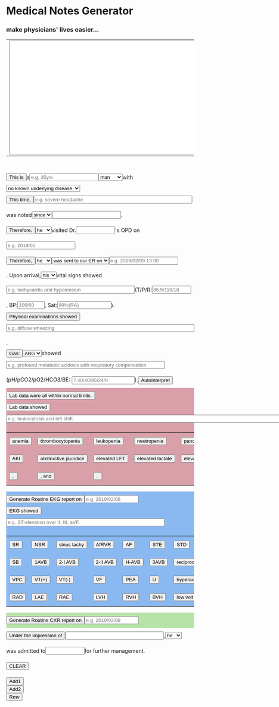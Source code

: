 <!DOCTYPE html>
<html><head><style>
html, body {
    padding: 5px;
}
input, p{
  display: inline-block;
  vertical-align: middle;
  margin: 10px 0;
}
#data-table {
    font-family: calibri, arial;
    width: 400px;
}
#data-table thead td {
    background-color: #8CCCF1;
}
#data-table td {
    border: 1px solid #466E85;
    width: 136px;
    padding: 7px;
}
#divLab {
   background-color: #d9a0a9
}
#divEKG {
   background-color: #8ab9f1
}
#divCXR {
   background-color: #b7e3a8
}
        </style></head>
<body>
<div id="div0">
    <h1>Medical Notes Generator</h1>
    <h3>make physicians' lives easier...</h3>
    <form name="MNgenerator">
    <table id =”display”><tr><td colspan="10">
    <textarea rows="20" cols="100" name="display" id="display"></textarea>
    </td></tr></table>
    </form>
</div><p>
<div id="div1">
<!--This is a ...-->
<button onclick="ThisIs()" id="ThisIs">This is</button><p>a</p><input type="text" id=age placeholder="e.g. 35y/o"><select id=gender onchange="sex()"><option value=" man ">man</option><option value=" woman ">woman</option></select><p>with</p><select id=underlying onchange="UnderlyingBox()"><option value="no known underlying disease. ">no known underlying disease.</option><option value="history of:">history of:</option></select><br></div>
<!--This time, ...-->
<button onclick="ThisTime()" id="ThisTime">This time, </button><input type="text" size="50" id=S/S placeholder="e.g. severe headache"><p>was noted</p><select id=sinceFor><option value="since ">since</option><option value="for ">for</option></select><input type="text" size="20" id=duration1><p>.</p><br>
<!--OPD-->
<button onclick="OPD()" id="OPD">Therefore, </button><select id=heShe3><option value="he ">he</option><option value="she ">she</option></select><p>visited Dr.</p><input type="text" id="DrName" size=10><p>'s OPD on</p><input type="text" id="Date2" placeholder="e.g. 2019/02"><p>.</p><br>
<!--ER-->
<button onclick="ER()" id="ER">Therefore, </button><select id=heShe1><option value="he ">he</option><option value="she ">she</option></select><select id=sentVisit><option value="was sent to our ER on ">was sent to our ER on</option><option value="visited our ER on ">visited our ER on</option></select><input type="text" id="Date1" placeholder="e.g. 2019/02/09 13:30"><p>. Upon arrival, </p><select id=hisHer1><option value="his ">his</option><option value="her ">her</option></select><p>vital signs showed</p><input type="text" size="40" id=vitalsInp placeholder="e.g. tachycardia and hypotension"><p> (T/P/R: </p><input type="text" size="10" id=TPR placeholder="36.5/110/18"><p>, BP:</p><input type="text" size="6" id=BP placeholder="100/60"><p>, Sat:</p><input type="text" size="15" id=Sat placeholder="99%(RA)"><p>).</p><br>
<!--Physical examinations showed...-->
<button onclick="PE()" id="PE">Physical examinations showed </button><input type="text" id="PEresult" size="60" placeholder="e.g. diffuse wheezing"><p>.</p><br>
<!--ABG showed...-->
<button onclick="ABG()" id="ABG">Gas: </button><select id=ABGVBG><option value="ABG ">ABG</option><option value="VBG ">VBG</option></select>showed<input type="text" id="GasResult" size="50" placeholder="e.g. profound metabolic acidosis with respiratory compensation">(pH/pCO2/pO2/HCO3/BE: <input type="text" id="GasData" size="18" placeholder="7.40/40/95/24/0">)<p>.</p><button onclick="GasInt()" id="GasInt">AutoInterpret</button><br>
<!--Lab data showed...-->
<div id="divLab">
<input type="button" name="Lab data were all within normal limits." value="Lab data were all within normal limits." onclick="MNgenerator.display.value += 'Lab data were all within normal limits. '"><br>
<button onclick="Lab()" id="lab">Lab data showed </button>
<input type="text" id="LabResult" size="100" placeholder="e.g. leukocytosis and left shift.">
<table>
<tr>
<td><input type="button" name="anemia" value="anemia" onclick="LabResult.value += 'anemia'"></td>
<td><input type="button" name="thrombocytopenia" value="thrombocytopenia" onclick="LabResult.value += 'thrombocytopenia'"></td>
<td><input type="button" name="leukopenia" value="leukopenia" onclick="LabResult.value += 'leukopenia'"></td>
<td><input type="button" name="neutropenia" value="neutropenia" onclick="LabResult.value += 'neutropenia'"></td>
<td><input type="button" name="pancytopenia" value="pancytopenia" onclick="LabResult.value += 'pancytopenia'"></td>
<td><input type="button" name="leukocytosis" value="leukocytosis" onclick="LabResult.value += 'leukocytosis'"></td>
<td><input type="button" name="leukocytosis with left shift" value="leukocytosis with left shift" onclick="LabResult.value += 'leukocytosis with left shift'"></td>
</tr>
<tr>
<td><input type="button" name="AKI" value="AKI" onclick="LabResult.value += 'AKI'"></td>
<td><input type="button" name="obstructive jaundice" value="obstructive jaundice" onclick="LabResult.value += 'obstructive jaundice'"></td>
<td><input type="button" name="elevated LFT" value="elevated LFT" onclick="LabResult.value += 'elevated LFT'"></td>
<td><input type="button" name="elevated lactate" value="elevated lactate" onclick="LabResult.value += 'elevated lactate'"></td>
<td><input type="button" name="elevated CRP" value="elevated CRP" onclick="LabResult.value += 'elevated CRP'"></td>
</tr>
<tr>
<td><input type="button" name=", " value=", " onclick="LabResult.value += ', '"></td>
<td><input type="button" name=", and " value=", and" onclick="LabResult.value += ', and '"></td>
<td><input type="button" name=". " value=". " onclick="LabResult.value += '. '"></td>
</tr>
</table>
</div>
<!--EKG showed...-->
<div id="divEKG">
<button onclick="EKGRoutine()" id="EKGRoutine">Generate Routine EKG report on</button><input type="text" size=15 id="DateEKG" placeholder="e.g. 2019/02/08">
<br>
<button onclick="EKG()" id="EKG">EKG showed </button>
<input type="text" id="EKGResult" size="50" placeholder="e.g. ST-elevation over II, III, aVF.">
<table>
<tr>
<td><input type="button" name="SR" value="SR" onclick="EKGResult.value += 'sinus rhythm'"></td>
<td><input type="button" name="NSR" value="NSR" onclick="EKGResult.value += 'normal sinus rhythm'"></td>
<td><input type="button" name="ST" value="sinus tachy" onclick="EKGResult.value += 'sinus tachycardia'"></td>
<td><input type="button" name="AfRVR" value="AfRVR" onclick="EKGResult.value += 'AfRVR'"></td>
<td><input type="button" name="AF" value="AF" onclick="EKGResult.value += 'atrial flutter'"></td>
<td><input type="button" name="STE" value="STE" onclick="EKGResult.value += 'ST elevation over'"></td>
<td><input type="button" name="STD" value="STD" onclick="EKGResult.value += 'ST depression over'"></td>
<td><input type="button" name="NS-STT changes" value="NS-STT changes" onclick="EKGResult.value += ' with non-specific ST-T changes'"></td>
<td><input type="button" name="LQT" value="LQT" onclick="EKGResult.value += 'prolonged QT interval'"></td>
<td><input type="button" name="pericarditis pattern" value="pericarditis pattern" onclick="EKGResult.value += 'diffuse PR depression and ST elevation'"></td>
</tr>
<tr>
<td><input type="button" name="SB" value="SB" onclick="EKGResult.value += 'sinus bradycardia'"></td>
<td><input type="button" name="1AVB" value="1AVB" onclick="EKGResult.value += '1st degree AV block'"></td>
<td><input type="button" name="2-I AVB" value="2-I AVB" onclick="EKGResult.value += 'Mobitz type I 2nd degree AV block'"></td>
<td><input type="button" name="2-II AVB" value="2-II AVB" onclick="EKGResult.value += 'Mobitz type II 2nd degree AV block'"></td>
<td><input type="button" name="H-AVB" value="H-AVB" onclick="EKGResult.value += 'high-grade AV block'"></td>
<td><input type="button" name="3AVB" value="3AVB" onclick="EKGResult.value += '3rd degree AV block'"></td>
<td><input type="button" name="reciprocal" value="reciprocal" onclick="EKGResult.value += ' with reciprocal changes'"></td>
<td><input type="button" name="JB" value="JB" onclick="EKGResult.value += 'junctional bradycardia'"></td>
<td><input type="button" name="JT" value="JT" onclick="EKGResult.value += 'junctional tachycardia'"></td>
<td><input type="button" name="APC" value="APC" onclick="EKGResult.value += ' with APC'"></td>
</tr>
<tr>
<td><input type="button" name="VPC" value="VPC" onclick="EKGResult.value += ' with VPC'"></td>
<td><input type="button" name="VT(+)" value="VT(+)" onclick="EKGResult.value += 'VT with pulses'"></td>
<td><input type="button" name="VT(-)" value="VT(-)" onclick="EKGResult.value += 'pulseless VT'"></td>
<td><input type="button" name="VF" value="VF" onclick="EKGResult.value += 'ventricular fibrillation'"></td>
<td><input type="button" name="PEA" value="PEA" onclick="EKGResult.value += 'PEA'"></td>
<td><input type="button" name="U" value="U" onclick="EKGResult.value += ' with U wave'"></td>
<td><input type="button" name="hyperacute T" value="hyperacute T" onclick="EKGResult.value += 'hyperacute T waves over'"></td>
<td><input type="button" name="biphasic T" value="biphasic T" onclick="EKGResult.value += 'biphasic T waves over'"></td>
<td><input type="button" name="tented T" value="tented T" onclick="EKGResult.value += 'tented T'"></td>
<td><input type="button" name="LAD" value="LAD" onclick="EKGResult.value += ' with left axis deviation'"></td>
</tr>
<tr>
<td><input type="button" name="RAD" value="RAD" onclick="EKGResult.value += ' with right axis deviation'"></td>
<td><input type="button" name="LAE" value="LAE" onclick="EKGResult.value += ' with left atrial enlargement'"></td>
<td><input type="button" name="RAE" value="RAE" onclick="EKGResult.value += ' with right atrial enlargement'"></td>
<td><input type="button" name="LVH" value="LVH" onclick="EKGResult.value += ' with left ventricular hypertrophy'"></td>
<td><input type="button" name="RVH" value="RVH" onclick="EKGResult.value += ' with right ventricular hypertrophy'"></td>
<td><input type="button" name="BVH" value="BVH" onclick="EKGResult.value += ' with bi-ventricular hypertrophy'"></td>
<td><input type="button" name="low volt" value="low volt" onclick="EKGResult.value += ' with diffuse low voltage'"></td>
<td><input type="button" name="no STT changes" value="no STT changes" onclick="EKGResult.value += 'no ST-T changes'"></td>
<td><input type="button" name=". " value=". " onclick="EKGResult.value += '. '"></td>
</tr>
</table>
</div>
<!--Image showed...-->
<div id="divCXR">
<button onclick="CXRRoutine()" id="CXRRoutine">Generate Routine CXR report on</button><input type="text" size=15 id="DateCXR" placeholder="e.g. 2019/02/08">
<br>
</div>
<!--Under the impression of...-->
<button onclick="Imp()" id="Imp">Under the impression of </button><input type="text" size="30" id="impression"><p>, </p><select id=heShe2><option value="he ">he</option><option value="she ">she</option></select><p>was admitted to</p><input type="text" size="10" id="unit"><p>for further management.</p><br>
<!--clear button-->
<input type="button" id="clear" name="clear" value="CLEAR" onclick="MNgenerator.display.value = ''"><br>

<button onclick="Add1()" id="Add1">Add1</button><br>
<button onclick="Add2()" id="Add2">Add2</button><br>
<button onclick="Rmv1()" id="Rmv">Rmv</button><br>

<script>
count = 0
var display = document.getElementById("display")
function Add1() {
  var btn = document.createElement("BUTTON");
  var t = document.createTextNode("There is");
  var x = document.createEvent("MouseEvent");
  btn.appendChild(t);
  btn.id = "new"+count;
  document.body.appendChild(btn);
  document.getElementById("new"+count).setAttribute("onClick", "MNgenerator.display.value += 'There is '")
  count += 1
}
function Add2() {
  var btn = document.createElement("BUTTON");
  var t = document.createTextNode("There are");
  var x = document.createEvent("MouseEvent");
  btn.appendChild(t);
  btn.id = "new"+count;
  document.body.appendChild(btn);
  document.getElementById("new"+count).setAttribute("onClick", "MNgenerator.display.value += 'There are '")
  count += 1
}
function Rmv1() {
  for (i = 0; i < count; i++){
  var element = document.getElementById("new"+i);
  document.body.removeChild(element);
  }
  count = 0
}
function sex(){
  for (i = 1; i < 4; i++){
  if (document.getElementById("gender").value == " man "){
  document.getElementById("heShe"+i).value = "he "}
  else {document.getElementById("heShe"+i).value = "she "}
  }
  for (j = 1; j < 2; j++){
  if (document.getElementById("gender").value == " man "){
  document.getElementById("hisHer"+j).value = "his "}
  else {document.getElementById("hisHer"+j).value = "her "}
  }
}
function UnderlyingBox(){
  var div1 = document.getElementById("div1")
  if (document.getElementById("underlying").value == "history of:"){
  var tbx = document.createElement("textarea");
  tbx.id = "HxBox"
  tbx.rows="5"
  tbx.cols="30"
  div1.appendChild(tbx);
  }
  if (document.getElementById("underlying").value == "no known underlying disease. "){
  var tbx = document.getElementById("HxBox");
  div1.removeChild(tbx);
  }
}
function ThisIs(){
  var par1 = "This is a "
  var age = document.getElementById("age").value
  var gender = document.getElementById("gender").value
  var par2 = "with "
  var par3 = document.getElementById("underlying").value
  var par = (par1+age+gender+par2+par3+"\n")
  display.value += par
  if (document.getElementById("underlying").value == "history of:"){
  var par4 = document.getElementById("HxBox").value
  display.value += (par4 + "\n")
  }
}
function ThisTime(){
  var par1 = "This time, "
  var SS = document.getElementById("S/S").value
  var par2 = " was noted "
  var par3 = document.getElementById("sinceFor").value
  var par4 = document.getElementById("duration1").value
  var par5 = (par1+SS+par2+par3+par4+". ")
  display.value += par5
}
function Imp(){
  var par1 = "Under the impression of "
  var impression = document.getElementById("impression").value
  var par2 = ", "
  var par3 = document.getElementById("heShe2").value
  var par4 = "was admitted to "
  var par5 = document.getElementById("unit").value
  var par6 = " for further management."
  var par7 = (par1+impression+par2+par3+par4+par5+par6+"\n")
  display.value += par7
}
function DefaultDate() {
    var date = new Date();
    var day = date.getDate();
    var month = date.getMonth() + 1;
    var year = date.getFullYear();
    if (month < 10) month = "0" + month;
    if (day < 10) day = "0" + day;
    var today = year + "/" + month + "/" + day;       
    $("#theDate").attr("value", today);
}
function ER(){
  var par1 = "Therefore, "
  var heShe = document.getElementById("heShe1").value
  var sentVisit = document.getElementById("sentVisit").value
  par2 = ", "
  var par3 = document.getElementById("Date1").value
  var par4 = ". Upon arrival, "
  var par5 = document.getElementById("hisHer1").value
  var par6 = "vital signs showed "
  var par7 = document.getElementById("vitalsInp").value
  var par8 = "(T/P/R: "
  var par9 = document.getElementById("TPR").value
  var par10 = ", BP: "
  var par11 = document.getElementById("BP").value
  var par12 = ", Sat: "
  var par13 = document.getElementById("Sat").value
  var par14 = "). "
  var par15 = (par1+heShe+sentVisit+par3+par4+par5+par6+par7+par8+par9+par10+par11+par12+par13+par14)
  display.value += par15
}
function PE(){
  var par1 = "Physical examinations showed "
  var pe = document.getElementById("PEresult").value
  var par2 = ". "
  var par3 = (par1+pe+par2)
  display.value += par3
}
function ABG(){
  var par1 = document.getElementById("ABGVBG").value
  var par2 = "showed "
  var par3 = document.getElementById("GasResult").value
  var par4 = " (pH/pCO2/pO2/HCO3/BE: "
  var par5 = document.getElementById("GasData").value
  var par6 = "). "
  var par7 = (par1+par2+par3+par4+par5+par6)
  display.value += par7
}
function GasInt(){
  var Data = document.getElementById("GasData").value
  var [pH,pCO2,pO2,HCO3,BE] = Data.split("/");
  var ABGVBG = document.getElementById("ABGVBG").value
  var GasResult = document.getElementById("GasResult")
  if (ABGVBG == "ABG "){
  	if (pH<=7.45 && pH>=7.35 && pCO2<=45 && pCO2>=35 && HCO3<=26 && HCO3>=22 && BE<=2 && BE>=-2){GasResult.value = "normal acid base status"}
    else if (pH<=7.40){
      if (pCO2>=40){//respiratory acidosis(+)
        var dCO2 = (pCO2 - 40)
        var dHCO3 = (HCO3 - 24)
        var ratio = dHCO3/dCO2
      	if (ratio <= 0.05){GasResult.value = "mixed respiratory and metabolic acidosis"}
        else if (ratio <= 0.15){GasResult.value = "acute respiratory acidosis"}
        else if (ratio <= 0.25){GasResult.value = "acute on chronic respiratory acidosis"}
        else if (ratio <= 0.40){GasResult.value = "chronic respiratory acidosis"}
        else {GasResult.value = "mixed respiratory acidosis and metabolic alkalosis"}
      }
      else{ //metabolic acidosis(+)
        var dHCO3 = (24 - HCO3)
        var dCO2 = (40 - pCO2)
        var ratio = dCO2/dHCO3
        if (ratio <= 0.7){GasResult.value = "metabolic acidosis without expected compensation"}
        else if (ratio <= 1.5){GasResult.value = "metabolic acidosis with respiratory compensation"}
        else {GasResult.value = "mixed metabolic acidosis and respiratory alkalosis"}
      }
    }
    else { //pH>7.40
      if (pCO2<40){//respiratory alkalosis(+)
        var dCO2 = (40 - pCO2)
        var dHCO3 = (24 - HCO3)
        var ratio = dHCO3/dCO2
        if (ratio <= 0.1){GasResult.value = "mixed respiratory and metabolic alkalosis"}
        else if (ratio <= 0.3){GasResult.value = "acute respiratory alkalosis"}
        else if (ratio <= 0.4){GasResult.value = "acute on chronic respiratory alkalosis"}
        else {GasResult.value = "chronic respiratory alkalosis"}
      }
      else{//metabolic alkalosis(+)
        var dCO2 = (pCO2 - 40)
        var dHCO3 = (HCO3 - 24)
        var ratio = dCO2/dHCO3
        if (ratio < 0.35){GasResult.value = "metabolic alkalosis without expected respiratory compensation"}
        else if (ratio < 1){GasResult.value = "metabolic alkalosis with respiratory compensation"}
        else {GasResult.value = "mixed metabolic alkalosis and respiratory acidosis"}
      }
    }
    if (pO2<=75){GasResult.value += " + hypoxemia"}
  }
  else{//VBG
  	if (pH<=7.40 && pH>=7.30 && HCO3<=24 && HCO3>=20 && BE<=2 && BE>=-2 ){GasResult.value = "normal VBG"}
    else if (pH<=7.30){
      if (BE<=-2){GasResult.value = "metabolic acidosis"}
      else if(BE<=2){GasResult.value = "respiratory acidosis"}
      else{GasResult.value = "mixed respiratory acidosis and metabolic alkalosis"}
    }
    else if (pH>7.40){ 
      if (BE>=2){GasResult.value = "metabolic alkalosis"}
      else if(BE>=-2){GasResult.value = "respiratory alkalosis"}
      else {GasResult.value = "mixed respiratory alkalosis and metabolic acidosis"}
    }
    else{GasResult.value = "inconclusive"}
  }
}
function OPD(){
  var par1 = "Therefore, "
  var par2 = document.getElementById("heShe3").value
  var par3 = "visited Dr."
  var par4 = document.getElementById("DrName").value
  var par5 = "'s OPD on "
  var par6 = document.getElementById("Date2").value
  var par7 = ". "
  var par8 = (par1+par2+par3+par4+par5+par6+par7)
  display.value += par8  
}
function Lab(){
  var par1 = "Lab data showed "
  var par2 = document.getElementById("LabResult").value
  var par3 = par1+par2
  display.value += par3    
}
function EKG(){
  var par1 = "EKG showed "
  var par2 = document.getElementById("EKGResult").value
  var par3 = par1+par2
  display.value += par3  
}
function EKGRoutine(){
  var par1 = "EKG "
  var par2 = document.getElementById("DateEKG").value
  var par3 = "\n"
  var par4 = "Normal sinus rhythm. Normal EKG.\n"
  var par5 = par1+par2+par3+par4
  display.value += par5
}
function CXRRoutine(){
  var par1 = "CXR "
  var par2 = document.getElementById("DateCXR").value
  var par3 = "\n"
  var par4 = "Patent airway. No evident bone lesions. Normal heart size with sharp heart borders. Normal lung volume. Bilateral sharp CP angles. No definite lung lesions. Formal report pending.\n"
  var par5 = par1+par2+par3+par4
  display.value += par5
}
</script>

</body>
</html>
